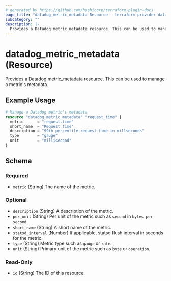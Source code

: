 ```yaml
---
# generated by https://github.com/hashicorp/terraform-plugin-docs
page_title: "datadog_metric_metadata Resource - terraform-provider-datadog"
subcategory: ""
description: |-
  Provides a Datadog metric_metadata resource. This can be used to manage a metric's metadata.
---
```


# datadog_metric_metadata (Resource)

Provides a Datadog metric_metadata resource. This can be used to manage a metric's metadata.

## Example Usage

```terraform
# Manage a Datadog metric's metadata
resource "datadog_metric_metadata" "request_time" {
  metric      = "request.time"
  short_name  = "Request time"
  description = "99th percentile request time in millseconds"
  type        = "gauge"
  unit        = "millisecond"
}
```

<!-- schema generated by tfplugindocs -->
## Schema

### Required

- `metric` (String) The name of the metric.

### Optional

- `description` (String) A description of the metric.
- `per_unit` (String) Per unit of the metric such as `second` in `bytes per second`.
- `short_name` (String) A short name of the metric.
- `statsd_interval` (Number) If applicable, statsd flush interval in seconds for the metric.
- `type` (String) Metric type such as `gauge` or `rate`.
- `unit` (String) Primary unit of the metric such as `byte` or `operation`.

### Read-Only

- `id` (String) The ID of this resource.


